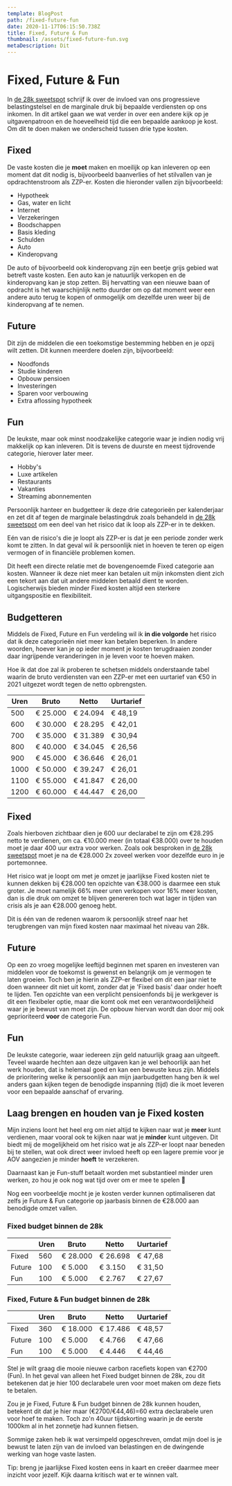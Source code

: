 ```yaml
---
template: BlogPost
path: /fixed-future-fun
date: 2020-11-17T06:15:50.738Z
title: Fixed, Future & Fun
thumbnail: /assets/fixed-future-fun.svg
metaDescription: Dit
---
```

# Fixed, Future & Fun

In [de 28k sweetspot](/28k-sweetspot) schrijf ik over de invloed van ons progressieve belastingstelsel en de marginale druk bij bepaalde verdiensten op ons inkomen. In dit artikel gaan we wat verder in over een andere kijk op je uitgavenpatroon en de hoeveelheid tijd die een bepaalde aankoop je kost. Om dit te doen maken we onderscheid tussen drie type kosten.

## Fixed

De vaste kosten die je **moet** maken en moeilijk op kan inleveren op een moment dat dit nodig is, bijvoorbeeld baanverlies of het stilvallen van je opdrachtenstroom als ZZP-er. Kosten die hieronder vallen zijn bijvoorbeeld:

- Hypotheek
- Gas, water en licht
- Internet
- Verzekeringen
- Boodschappen
- Basis kleding
- Schulden
- Auto
- Kinderopvang

De auto of bijvoorbeeld ook kinderopvang zijn een beetje grijs gebied wat betreft vaste kosten. Een auto kan je natuurlijk verkopen en de kinderopvang kan je stop zetten. Bij hervatting van een nieuwe baan of opdracht is het waarschijnlijk netto duurder om op dat moment weer een andere auto terug te kopen of onmogelijk om dezelfde uren weer bij de kinderopvang af te nemen.

## Future

Dit zijn de middelen die een toekomstige bestemming hebben en je opzij wilt zetten. Dit kunnen meerdere doelen zijn, bijvoorbeeld:

- Noodfonds
- Studie kinderen
- Opbouw pensioen
- Investeringen
- Sparen voor verbouwing
- Extra aflossing hypotheek

## Fun

De leukste, maar ook minst noodzakelijke categorie waar je indien nodig vrij makkelijk op kan inleveren. Dit is tevens de duurste en meest tijdrovende categorie, hierover later meer.

- Hobby's
- Luxe artikelen
- Restaurants
- Vakanties
- Streaming abonnementen

Persoonlijk hanteer en budgetteer ik deze drie categorieën per kalenderjaar en zet dit af tegen de marginale belastingdruk zoals behandeld in [de 28k sweetspot](/28k-sweetspot) om een deel van het risico dat ik loop als ZZP-er in te dekken.

Eén van de risico's die je loopt als ZZP-er is dat je een periode zonder werk komt te zitten. In dat geval wil ik persoonlijk niet in hoeven te teren op eigen vermogen of in financiële problemen komen.

Dit heeft een directe relatie met de bovengenoemde Fixed categorie aan kosten. Wanneer ik deze niet meer kan betalen uit mijn inkomsten dient zich een tekort aan dat uit andere middelen betaald dient te worden. Logischerwijs bieden minder Fixed kosten altijd een sterkere uitgangspositie en flexibiliteit.

## Budgetteren

Middels de Fixed, Future en Fun verdeling wil ik **in die volgorde** het risico dat ik deze categorieën niet meer kan betalen beperken. In andere woorden, hoever kan je op ieder moment je kosten terugdraaien zonder daar ingrijpende veranderingen in je leven voor te hoeven maken.

Hoe ik dat doe zal ik proberen te schetsen middels onderstaande tabel waarin de bruto verdiensten van een ZZP-er met een uurtarief van €50 in 2021 uitgezet wordt tegen de netto opbrengsten.

|   Uren  |   Bruto     |   Netto     |   Uurtarief  |
|---------|-------------|-------------|--------------|
|   500   |   € 25.000  |   € 24.094  |   € 48,19    |
|   600   |   € 30.000  |   € 28.295  |   € 42,01    |
|   700   |   € 35.000  |   € 31.389  |   € 30,94    |
|   800   |   € 40.000  |   € 34.045  |   € 26,56    |
|   900   |   € 45.000  |   € 36.646  |   € 26,01    |
|   1000  |   € 50.000  |   € 39.247  |   € 26,01    |
|   1100  |   € 55.000  |   € 41.847  |   € 26,00    |
|   1200  |   € 60.000  |   € 44.447  |   € 26,00    |

## Fixed

Zoals hierboven zichtbaar dien je 600 uur declarabel te zijn om €28.295 netto te verdienen, om ca. €10.000 meer (in totaal €38.000) over te houden moet je daar 400 uur extra voor werken. Zoals ook besproken in [de 28k sweetspot](/28k-sweetspot) moet je na de €28.000 2x zoveel werken voor dezelfde euro in je portemonnee.

Het risico wat je loopt om met je omzet je jaarlijkse Fixed kosten niet te kunnen dekken bij €28.000 ten opzichte van €38.000 is daarmee een stuk groter. Je moet namelijk 66% meer uren verkopen voor 16% meer kosten, dan is die druk om omzet te blijven genereren toch wat lager in tijden van crisis als je aan €28.000 genoeg hebt.

Dit is één van de redenen waarom ik persoonlijk streef naar het terugbrengen van mijn fixed kosten naar maximaal het niveau van 28k. 

## Future

Op een zo vroeg mogelijke leeftijd beginnen met sparen en investeren van middelen voor de toekomst is gewenst en belangrijk om je vermogen te laten groeien. Toch ben je hierin als ZZP-er flexibel om dit een jaar niet te doen wanneer dit niet uit komt, zonder dat je 'Fixed basis' daar onder hoeft te lijden. Ten opzichte van een verplicht pensioenfonds bij je werkgever is dit een flexibeler optie, maar die komt ook met een verantwoordelijkheid waar je je bewust van moet zijn. De opbouw hiervan wordt dan door mij ook geprioriteerd **voor** de categorie Fun.

## Fun

De leukste categorie, waar iedereen zijn geld natuurlijk graag aan uitgeeft. Teveel waarde hechten aan deze uitgaven kan je wel behoorlijk aan het werk houden, dat is helemaal goed en kan een bewuste keus zijn. Middels de prioritering welke ik persoonlijk aan mijn jaarbudgetten hang ben ik wel anders gaan kijken tegen de benodigde inspanning (tijd) die ik moet leveren voor een bepaalde aanschaf of ervaring.

## Laag brengen en houden van je Fixed kosten

Mijn inziens loont het heel erg om niet altijd te kijken naar wat je **meer** kunt verdienen, maar vooral ook te kijken naar wat je **minder** kunt uitgeven. Dit biedt mij de mogelijkheid om het risico wat je als ZZP-er loopt naar beneden bij te stellen, wat ook direct weer invloed heeft op een lagere premie voor je AOV aangezien je minder **hoeft** te verzekeren.

Daarnaast kan je Fun-stuff betaalt worden met substantieel minder uren werken, zo hou je ook nog wat tijd over om er mee te spelen 🙂

Nog een voorbeeldje mocht je je kosten verder kunnen optimaliseren dat zelfs je Future & Fun categorie op jaarbasis binnen de €28.000 aan benodigde omzet vallen.

### Fixed budget binnen de 28k

|           |   Uren  |   Bruto     |   Netto     |   Uurtarief  |
|-----------|---------|-------------|-------------|--------------|
|   Fixed   |   560   |   € 28.000  |   € 26.698  |   € 47,68    |
|   Future  |   100   |   € 5.000   |   € 3.150   |   € 31,50    |
|   Fun     |   100   |   € 5.000   |   € 2.767   |   € 27,67    |

### Fixed, Future & Fun budget binnen de 28k

|           |   Uren  |   Bruto     |   Netto     |   Uurtarief  |
|-----------|---------|-------------|-------------|--------------|
|   Fixed   |   360   |   € 18.000  |   € 17.486  |   € 48,57    |
|   Future  |   100   |   € 5.000   |   € 4.766   |   € 47,66    |
|   Fun     |   100   |   € 5.000   |   € 4.446   |   € 44,46    |

Stel je wilt graag die mooie nieuwe carbon racefiets kopen van €2700 (Fun). In het geval van alleen het Fixed budget binnen de 28k, zou dit betekenen dat je hier 100 declarabele uren voor moet maken om deze fiets te betalen.

Zou je je Fixed, Future & Fun budget binnen de 28k kunnen houden, betekent dit dat je hier maar (€2700/€44,46)=60 extra declarabele uren voor hoef te maken. Toch zo'n 40uur tijdskorting waarin je de eerste 1000km al in het zonnetje had kunnen fietsen.

Sommige zaken heb ik wat versimpeld opgeschreven, omdat mijn doel is je bewust te laten zijn van de invloed van belastingen en de dwingende werking van hoge vaste lasten.

Tip: breng je jaarlijkse Fixed kosten eens in kaart en creëer daarmee meer inzicht voor jezelf. Kijk daarna kritisch wat er te winnen valt.
